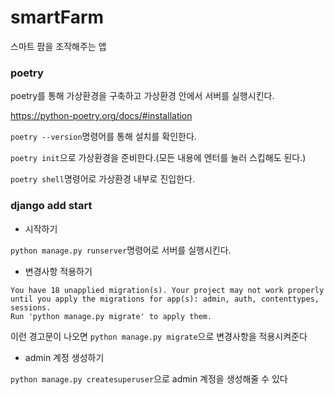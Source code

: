# smartFarm

스마트 팜을 조작해주는 앱

### poetry

poetry를 통해 가상환경을 구축하고 가상환경 안에서 서버를 실행시킨다.

https://python-poetry.org/docs/#installation

`poetry --version`명령어를 통해 설치를 확인한다.

`poetry init`으로 가상환경을 준비한다.(모든 내용에 엔터를 눌러 스킵해도 된다.)

`poetry shell`명령어로 가상환경 내부로 진입한다.

### django add start

- 시작하기

`python manage.py runserver`명령어로 서버를 실행시킨다.

- 변경사항 적용하기

```
You have 18 unapplied migration(s). Your project may not work properly until you apply the migrations for app(s): admin, auth, contenttypes, sessions.
Run 'python manage.py migrate' to apply them.
```

이런 경고문이 나오면 `python manage.py migrate`으로 변경사항을 적용시켜준다

- admin 계정 생성하기

`python manage.py createsuperuser`으로 admin 계정을 생성해줄 수 있다
